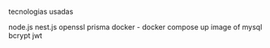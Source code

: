 tecnologias usadas

node.js
nest.js
openssl
prisma
docker - docker compose up
image of mysql
bcrypt
jwt
